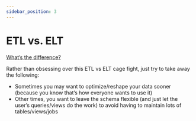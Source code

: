 ```yaml
---
sidebar_position: 3
---
```

# ETL vs. ELT

[What’s the difference?](https://www.xplenty.com/blog/etl-vs-elt/#comparison)

Rather than obsessing over this ETL vs ELT cage fight, just try to take away the following:
* Sometimes you may want to optimize/reshape your data sooner (because you know that’s how everyone wants to use it)
* Other times, you want to leave the schema flexible (and just let the user’s queries/views do the work) to avoid having to maintain lots of tables/views/jobs 
